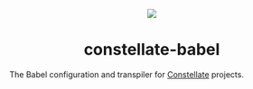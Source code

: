 <p align="center">
  <img src="https://cdn.rawgit.com/ctrlplusb/constellate/20baeb89/assets/logo.png" />
</p>

<h1 align="center">constellate-babel</h1>

The Babel configuration and transpiler for [Constellate](https://github.com/ctrlplusb/constellate) projects.
